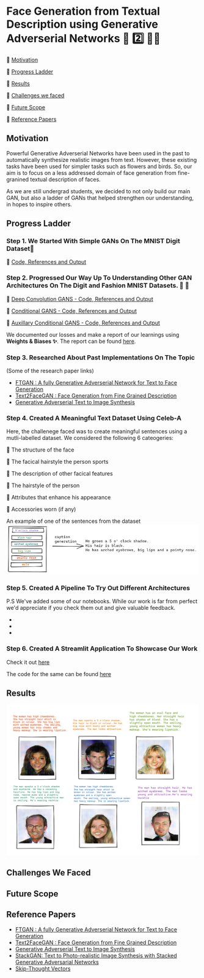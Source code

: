 # Face Generation from Textual Description using Generative Adverserial Networks 📝  2️⃣ 👧👱

🔹 [Motivation](#motivation)

🔹 [Progress Ladder](#progress-ladder)

🔹 [Results](#results)

🔹 [Challenges we faced](#challenges-we-faced)

🔹 [Future Scope](#future-scope)

🔹 [Reference Papers](#reference-papers)

## Motivation  

Powerful Generative Adverserial Networks have been used in the past to automatically synthesize realistic images from text. However, these existing tasks have been used for simpler tasks such as flowers and birds.
So, our aim is to focus on a less addressed domain of face generation from fine-granined textual description of faces.

As we are still undergrad students, we decided to not only build our main GAN, but also a ladder of GANs that helped strengthen our understanding, in hopes to inspire others.

## Progress Ladder 

### Step 1. We Started With Simple GANs On The MNIST Digit Dataset🔢

🔗 [Code, References and Output](https://github.com/kad99kev/Face-Generator/tree/master/MNIST-GANs/GAN)

### Step 2. Progressed Our Way Up To Understanding Other GAN Architectures On The Digit and Fashion MNIST Datasets. 👗 👕

🔗 [Deep Convolution GANS - Code, References and Output](https://github.com/kad99kev/Face-Generator/tree/master/MNIST-GANs/DCGAN)

🔗 [Conditional GANS - Code, References and Output](https://github.com/kad99kev/Face-Generator/tree/master/MNIST-GANs/CGAN)

🔗 [Auxillary Conditional GANS - Code, References and Output](https://github.com/kad99kev/Face-Generator/tree/master/MNIST-GANs/ACGAN)

We documented our losses and make a report of our learnings using **Weights & Biases ✨**. The report can be found [here](https://wandb.ai/kad99kev/mnist-gans/reports/MNIST-GANs--VmlldzoyMTE4NzE).

### Step 3. Researched About Past Implementations On The Topic
(Some of the research paper links)

* [FTGAN : A fully Generative Adverserial Network for Text to Face Generation](https://arxiv.org/pdf/1904.05729.pdf)
* [Text2FaceGAN : Face Generation from Fine Grained Description](https://arxiv.org/pdf/1911.11378.pdf) 
* [Generative Adverserial Text to Image Synthesis](https://arxiv.org/pdf/1605.05396.pdf)


### Step 4. Created A Meaningful Text Dataset Using Celeb-A

Here, the challenege faced was to create meaningful sentences using a mutli-labelled dataset. We considered the following 6 cateogeries:

  🔸 The structure of the face
  
  🔸 The facical hairstyle the person sports
  
  🔸 The description of other facical features
  
  🔸 The hairstyle of the person
  
  🔸 Attributes that enhance his appearance
  
  🔸 Accessories worn (if any)
  
  An example of one of the sentences from the dataset
   <img src = "assets/dataset.png">
  
  ### Step 5. Created A Pipeline To Try Out Different Architectures
  P.S We've added some of our notebooks. While our work is far from perfect we'd appreciate if you check them out and give valuable feedback.
  - []()
  - []()
  - []()


### Step 6. Created A Streamlit Application To Showcase Our Work
Check it out [here](www.ekkm.xyz)

The code for the same can be found [here](https://github.com/kad99kev/FGTD-Streamlit)

## Results
 <img src = "assets/result.png" >

## Challenges We Faced

## Future Scope

## Reference Papers

* [FTGAN : A fully Generative Adverserial Network for Text to Face Generation](https://arxiv.org/pdf/1904.05729.pdf)
* [Text2FaceGAN : Face Generation from Fine Grained Description](https://arxiv.org/pdf/1911.11378.pdf) 
* [Generative Adverserial Text to Image Synthesis](https://arxiv.org/pdf/1605.05396.pdf)
* [StackGAN: Text to Photo-realistic Image Synthesis with Stacked Generative Adversarial Networks](https://arxiv.org/pdf/1612.03242.pdf)
* [Skip-Thought Vectors](https://arxiv.org/pdf/1506.06726.pdf)



